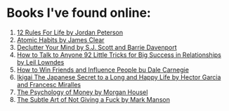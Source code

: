 # Books I've found online:

1) [12 Rules For Life by Jordan Peterson](https://github.com/shivpvtel/Books/blob/main/12%20Rules%20For%20Life%20by%20Jordan%20Peterson.pdf)
2) [Atomic Habits by James Clear](https://github.com/shivpvtel/Books/blob/main/Atomic%20Habits%20by%20James%20Clear.pdf)
3) [Declutter Your Mind by S.J. Scott and Barrie Davenport](https://github.com/shivpvtel/Books/blob/main/Declutter%20Your%20Mind%20by%20S.J.%20Scott%20and%20Barrie%20Davenport.pdf)
4) [How to Talk to Anyone 92 Little Tricks for Big Success in Relationships by Leil Lowndes](https://github.com/shivpvtel/Books/blob/main/How%20to%20Talk%20to%20Anyone%2092%20Little%20Tricks%20for%20Big%20Success%20in%20Relationships%20by%20Leil%20Lowndes.pdf)
5) [How to Win Friends and Influence People bu Dale Carnegie](https://github.com/shivpvtel/Books/blob/main/How%20to%20Win%20Friends%20and%20Influence%20People%20bu%20Dale%20Carnegie.pdf)
6) [Ikigai The Japanese Secret to a Long and Happy Life by Hector Garcia and Francesc Miralles](https://github.com/shivpvtel/Books/blob/main/Ikigai%20The%20Japanese%20Secret%20to%20a%20Long%20and%20Happy%20Life%20by%20Hector%20Garcia%20and%20Francesc%20Miralles.pdf)
7) [The Psychology of Money by Morgan Housel](https://github.com/shivpvtel/Books/blob/main/The%20Psychology%20of%20Money%20by%20Morgan%20Housel.pdf)
8) [The Subtle Art of Not Giving a Fuck by Mark Manson](https://github.com/shivpvtel/Books/blob/main/The%20Subtle%20Art%20of%20Not%20Giving%20a%20Fuck%20by%20Mark%20Manson.pdf)
